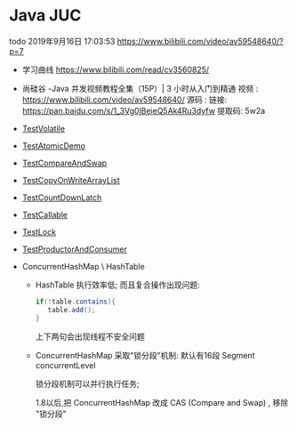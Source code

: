 # Java JUC

todo 2019年9月16日 17:03:53 <https://www.bilibili.com/video/av59548640/?p=7>

- 学习曲线 https://www.bilibili.com/read/cv3560825/
- 尚硅谷 -Java 并发视频教程全集（15P）| 3 小时从入门到精通
  视频 :  https://www.bilibili.com/video/av59548640/
  源码 :  链接: https://pan.baidu.com/s/1_3Vg0lBeieQ5Ak4Ru3dyfw 提取码: 5w2a

- [TestVolatile](TestVolatile.java)
- [TestAtomicDemo](TestAtomicDemo.java)
- [TestCompareAndSwap](TestCompareAndSwap.java)
- [TestCopyOnWriteArrayList](TestCopyOnWriteArrayList.java)
- [TestCountDownLatch](TestCountDownLatch.java)
- [TestCallable](TestCallable.java)
- [TestLock](TestLock.java)
- [TestProductorAndConsumer](TestProductorAndConsumer.java)

- ConcurrentHashMap \ HashTable
    - HashTable 执行效率低;
      而且复合操作出现问题:
      ```java
      if(!table.contains){
         table.add();
      }
      ```
      上下两句会出现线程不安全问题
      
    - ConcurrentHashMap 采取"锁分段"机制:
      默认有16段 Segment
      concurrentLevel 
    
      锁分段机制可以并行执行任务;
      
      1.8以后,把 ConcurrentHashMap 改成 CAS (Compare and Swap) , 移除 "锁分段"